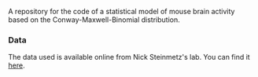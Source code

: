 A repository for the code of a statistical model of mouse brain activity based on the Conway-Maxwell-Binomial distribution.

### Data

The data used is available online from Nick Steinmetz's lab. You can find it [here](http://data.cortexlab.net/dualPhase3/). 
